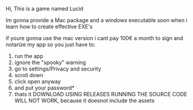 Hi, This is a game named Lucid

Im gonna provide a Mac package and a windows executable soon when i learn how to create effective EXE's

if youre gonna use the mac version i cant pay 100€ a month to sign and notarize my app so you just have to:
 1. run the app
 2. ignore the "spooky" warning
 3. go to settings/Privacy and security
 4. scroll down
 5. click open anyway
 6. and put your password*
 7. thats it
DOWNLOAD USING RELEASES RUNNING THE SOURCE CODE WILL NOT WORK, because it doesnot include the assets
